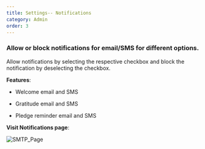 ```yaml
---
title: Settings-- Notifications
category: Admin
order: 3
---
```


 ### Allow or block notifications for email/SMS for different options. 
 
 Allow notifications by selecting the respective checkbox and block the notification by deselecting the checkbox.  

  **Features**: 

 * Welcome email and SMS 

 * Gratitude email and SMS 

 * Pledge reminder email and SMS 

 **Visit Notifications page**:

 ![SMTP_Page](..\..\images\Settings_Notifications.png)